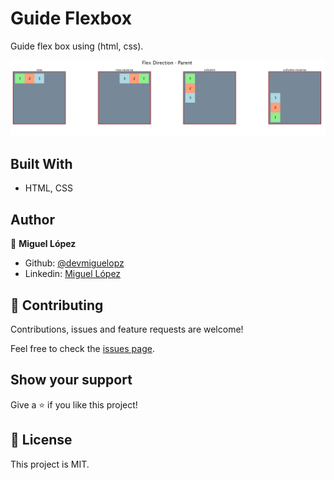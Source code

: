 # Guide Flexbox
Guide flex box using (html, css).

![screenshot](./Preview.png)

## Built With
- HTML, CSS

## Author
👤 **Miguel López**

- Github: [@devmiguelopz](https://github.com/devmiguelopz)
- Linkedin: [Miguel López](https://www.linkedin.com/in/miguel-lopez-monzon/)

## 🤝 Contributing
Contributions, issues and feature requests are welcome!

Feel free to check the [issues page](https://github.com/devmiguelopz/guide_flex_box/issues/).

## Show your support
Give a ⭐️ if you like this project!

## 📝 License
This project is MIT.
